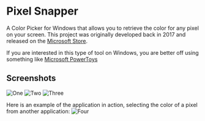 # Pixel Snapper
A Color Picker for Windows that allows you to retrieve the color for any pixel on your screen. This project was originally developed back in 2017 and released on the [Microsoft Store](https://apps.microsoft.com/store/detail/pixel-snapper/9P1HL9C3M21W).

If you are interested in this type of tool on Windows, you are better off using something like [Microsoft PowerToys](https://learn.microsoft.com/en-us/windows/powertoys/)

## Screenshots

![One](https://github.com/JacoBijker/PixelSnapper/assets/145118031/f36c3f62-77af-4433-87e7-d9cdd6a4da60)
![Two](https://github.com/JacoBijker/PixelSnapper/assets/145118031/c27bb5ee-8cd6-4663-ab32-1013775db86c)
![Three](https://github.com/JacoBijker/PixelSnapper/assets/145118031/727091a5-d95a-4430-b100-e09ac1b57453)

Here is an example of the application in action, selecting the color of a pixel from another application:
![Four](https://github.com/JacoBijker/PixelSnapper/assets/145118031/a258a8fb-2029-4d2b-8b4e-cd2a17abade7)
